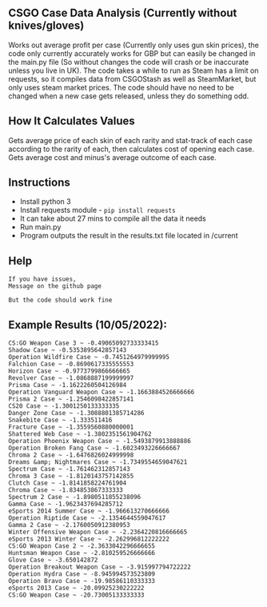 ## CSGO Case Data Analysis (Currently without knives/gloves)

Works out average profit per case (Currently only uses gun skin prices), the code only currently accurately works for GBP but can easily be changed in the main.py file (So without changes the code will crash or be inaccurate unless you live in UK).
The code takes a while to run as Steam has a limit on requests, so it compiles data from CSGOStash as well as SteamMarket, but only uses steam market prices.
The code should have no need to be changed when a new case gets released, unless they do something odd.

## How It Calculates Values

Gets average price of each skin of each rarity and stat-track of each case according to the rarity of each, then calculates cost of opening each case. Gets average cost and minus's average outcome of each case.

## Instructions

- Install python 3
- Install requests module - `pip install requests`
- It can take about 27 mins to compile all the data it needs
- Run main.py
- Program outputs the result in the results.txt file located in /current

## Help

	If you have issues, 
	Message on the github page
	
	But the code should work fine


## Example Results (10/05/2022):
```
CS:GO Weapon Case 3 ~ -0.49065092733333415
Shadow Case ~ -0.5353895642857143
Operation Wildfire Case ~ -0.7451264979999995
Falchion Case ~ -0.8690617335555553
Horizon Case ~ -0.9773799866666665
Revolver Case ~ -1.0868887199999997
Prisma Case ~ -1.1622260504126984
Operation Vanguard Weapon Case ~ -1.1663884526666666
Prisma 2 Case ~ -1.2546098422857141
CS20 Case ~ -1.3001250133333335
Danger Zone Case ~ -1.3088801385714286
Snakebite Case ~ -1.333511416
Fracture Case ~ -1.3559560880000001
Shattered Web Case ~ -1.3802351561904762
Operation Phoenix Weapon Case ~ -1.5493879913888886
Operation Broken Fang Case ~ -1.6023493226666667
Chroma 2 Case ~ -1.6476826024999998
Dreams &amp; Nightmares Case ~ -1.7349554659047621
Spectrum Case ~ -1.761462312857143
Chroma 3 Case ~ -1.8120143757142855
Clutch Case ~ -1.8141858224761904
Chroma Case ~ -1.834853867333333
Spectrum 2 Case ~ -1.8980511855238096
Gamma Case ~ -1.9623437694285712
eSports 2014 Summer Case ~ -1.966613270666666
Operation Riptide Case ~ -2.1354644559047617
Gamma 2 Case ~ -2.1760050912380953
Winter Offensive Weapon Case ~ -2.2364220816666665
eSports 2013 Winter Case ~ -2.262996812222222
CS:GO Weapon Case 2 ~ -2.3633042296666655
Huntsman Weapon Case ~ -2.810259526666666
Glove Case ~ -3.650142872
Operation Breakout Weapon Case ~ -3.915997794722222
Operation Hydra Case ~ -8.945994573523809
Operation Bravo Case ~ -19.98586110333333
eSports 2013 Case ~ -20.09925230222222
CS:GO Weapon Case ~ -20.73005133333333
```
